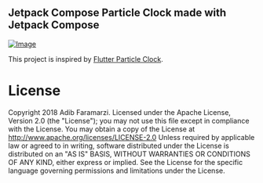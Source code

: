 
Jetpack Compose Particle Clock made with Jetpack Compose
--------------------------------------------------------
[![Image](https://github.com/adibfara/ComposeClock/demo.gif)](https://github.com/adibfara/ComposeClock/demo.gif)

This project is inspired by [Flutter Particle Clock](https://github.com/miickel/flutter_particle_clock).

License
=======

 Copyright 2018 Adib Faramarzi.
 Licensed under the Apache License, Version 2.0 (the "License"); you may not use this file except in compliance with the License. You may obtain a copy of the License at
 http://www.apache.org/licenses/LICENSE-2.0
 Unless required by applicable law or agreed to in writing, software distributed under the License is distributed on an "AS IS" BASIS, WITHOUT WARRANTIES OR CONDITIONS OF ANY KIND, either express or implied. See the License for the specific language governing permissions and limitations under the License.
